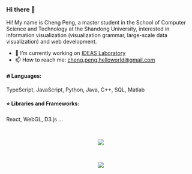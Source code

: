 ### Hi there 👋

Hi! My name is Cheng Peng, a master student  in the School of Computer Science and Technology at the Shandong University, interested in information visualization (visualization grammar, large-scale data visualization) and web development.

- 🔭 I’m currently working on  [IDEAS Laboratory](https://github.com/Ideas-Laboratory)
- 📫 How to reach me: cheng.peng.helloworld@gmail.com


#### 🔥 Languages:

  TypeScript, JavaScript, Python, Java,  C++, SQL, Matlab

#### ⭐️ Libraries and Frameworks:

  React, WebGL, D3.js ...

<br/>

<p align="center">
  <a href="https://github.com/anuraghazra/github-readme-stats">
    <img align="center" src="https://github-readme-stats-lac-eta.vercel.app/api/top-langs/?username=viruspc&theme=blueberry&hide=html,c,c++,css,matlab&exclude_repo=LineFieldOpacity,LineField,old-notes,blog,bookmarks,GeoMapData_CN,datasets,todo-list,paperNotes,github-readme-stats,VirusPC" />
  </a>
</p>

<br/>

<p align="center"> 
  <a href="https://github.com/anuraghazra/github-readme-stat">
    <img align="center" src="https://github-readme-stats-lac-eta.vercel.app/api?username=viruspc&theme=cobalt&count_private=true" />
  </a>
</p>

<!--
**VirusPC/VirusPC** is a ✨ _special_ ✨ repository because its `README.md` (this file) appears on your GitHub profile.

Here are some ideas to get you started:

- 🔭 I’m currently working on ...
- 🌱 I’m currently learning ...
- 👯 I’m looking to collaborate on ...
- 🤔 I’m looking for help with ...
- 💬 Ask me about ...
- 📫 How to reach me: ...
- 😄 Pronouns: ...
- ⚡ Fun fact: ...
-->
